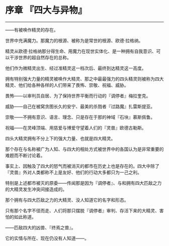 # 序章 『四大与异物』

------

——有被唤作精灵的存在。

世界中充满魔力。那魔力的根源、被称为是常世的根源、欧德·拉格纳。

精灵从欧德·拉格纳那分得生命、用魔力在现世实体化、是一种拥有自我意识、可以干涉世界的超自然存在的总称。

他们作为微精灵出生、经过准精灵这一档次后、最终到达精灵这一高度。

拥有特别强大力量的精灵被唤作大精灵、那之中最最强力的四头精灵则被称为四大精灵、他们给各种各样的人们带来了畏怖、崇敬、祝福、威胁。

畏怖——以审判员自居、为了保持世界平衡而行动的『调停者』梅拉奎克。

威胁——自己在被窝贪图长久的安宁、最美的杀戮者『过路魔』扎雷斯提亚。

崇敬——不拥有意识、语言、理念、只是存在于那的神域『石块』慕斯佩鲁。

祝福——在灵峰顶端、用慈爱与博爱守望着人们的『灵兽』欧德古勒斯。

四头大精灵拥有不分上下的强大力量、也就是四大精灵。

那个存在与名称被广为人知、与四大的相处方式被世界中的各国认为是非常重要的难题而不断讨论着。

事实上、因触及了四大的怒气而被消灭的都市在历史上也是存在的。四大中除了『灵兽』外对人类都称不上是友好、他们的行动大多都只为一己之利。

特别是上述都市被灭的原委——传闻那是因为『调停者』、与和拥有四大匹敌之力的大精灵发生冲突间接造成的。

那个拥有与四大匹敌之力的大精灵、没人知道它的名字和形态。

只有那个名字不径而走、人们将那只摆脱『调停者』审判、存活下来的大精灵、害怕的如此称道。

——匹敌四大的凶兽、『终焉之兽』。

它的实情与所在、现在仍没有人知道——。


